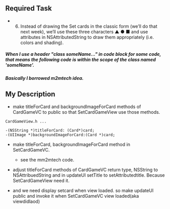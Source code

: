 ## Required Task
- 6. Instead of drawing the Set cards in the classic form (we’ll do that next week), we’ll use these three characters ▲ ● ■ and use attributes in NSAttributedString to draw them appropriately (i.e. colors and shading).

##### When I use a header "class someName..." in code block for some code, that means the following code is within the scope of the class named 'someName'.

##### Basically I borrowed m2mtech idea.

## My Description
 - make titleForCard and backgroundImageForCard methods of CardGameVC to public so that SetCardGameView use those methods.

```objc
CardGameView.h ...

-(NSString *)titleForCard: (Card*)card;
-(UIImage *)backgroundImageForCard:(Card *)card;

 ```
 - make titleForCard, backgroundImageForCard method in SetCardGameVC.
   - see the mm2mtech code.

- adjust titleForCard methods of CardGameVC return type, NSString to NSAttribuedString and in updateUI setTitle to setAttributedtitle. Because SetCardGameView need it.

- and we need display setcard when view loaded. so make updateUI public and invoke it when SetCardGameVC view loaded(aka viewdidlaod)